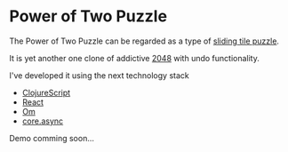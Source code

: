 Power of Two Puzzle
===================

The Power of Two Puzzle can be regarded as a type of
[sliding tile puzzle](http://en.wikipedia.org/wiki/Sliding_block_puzzle).

It is yet another one clone of addictive [2048](http://en.wikipedia.org/wiki/2048_(video_game))
with undo functionality.

I've developed it using the next technology stack
 * [ClojureScript](https://github.com/clojure/clojurescript)
 * [React](http://facebook.github.io/react/)
 * [Om](https://github.com/swannodette/om)
 * [core.async](https://github.com/clojure/core.async)

Demo comming soon...

